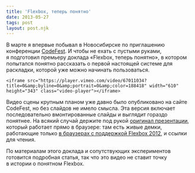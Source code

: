```yaml
---
title: 'Flexbox, теперь понятно'
date: 2013-05-27
tags: post
layout: post.njk
---
```


В марте я впервые побывал в Новосибирске по приглашению конференции [CodeFest](http://codefest.ru/). И чтобы не ехать с пустыми руками, я подготовил премьеру доклада «Flexbox, теперь понятно», в котором попытался понятно рассказать о первой настоящей системе для раскладки, которой уже можно начинать пользоваться.

	<iframe src="https://player.vimeo.com/video/67011034?title=0&amp;byline=0&amp;portrait=0&amp;color=188418" width="610" height="343" class="video-player"></iframe>

Видео сцены крупным планом уже давно было опубликовано на сайте CodeFest, но без слайдов не имело смысла. Эта версия включает последовательно вмонтированные слайды и выглядит гораздо понятнее. На всякий случай держите под рукой [оригинал презентации](/pres/flexbox-gotcha/), который работает прямо в браузере: там есть живые демки, работающие только [в браузерах с поддержкой Flexbox 2012](http://caniuse.com/flexbox), и ссылки для чтения.

По материалам этого доклада и сопутствующих экспериментов готовится подробная статья, так что это видео не ставит точку в истории о понятном Flexbox.
